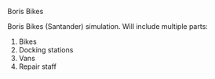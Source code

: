 Boris Bikes

Boris Bikes (Santander) simulation. Will include multiple parts:
1. Bikes
2. Docking stations
3. Vans
4. Repair staff
